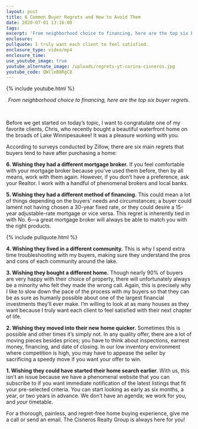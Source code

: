 ```yaml
---
layout: post
title: 6 Common Buyer Regrets and How to Avoid Them
date: 2020-07-01 13:16:00
tags:
excerpt: 'From neighborhood choice to financing, here are the top six buyer regrets.'
enclosure:
pullquote: I truly want each client to feel satisfied.
enclosure_type: video/mp4
enclosure_time:
use_youtube_image: true
youtube_alternate_image: /uploads/regrets-yt-corina-cisneros.jpg
youtube_code: QWlleB8RgC8
---
```


{% include youtube.html %}

<p style="text-align:center"><em>From neighborhood choice to financing, here are the top six buyer regrets.</em></p>

&nbsp;

Before we get started on today’s topic, I want to congratulate one of my favorite clients, Chris, who recently bought a beautiful waterfront home on the broads of Lake Winnipesaukee\! It was a pleasure working with you.&nbsp;

According to surveys conducted by Zillow, there are six main regrets that buyers tend to have after purchasing a home:&nbsp;

**6\. Wishing they had a different mortgage broker.** If you feel comfortable with your mortgage broker because you’ve used them before, then by all means, work with them again. However, if you don’t have a preference, ask your Realtor. I work with a handful of phenomenal brokers and local banks.&nbsp;

**5\. Wishing they had a different method of financing.** This could mean a lot of things depending on the buyers’ needs and circumstances; a buyer could lament not having chosen a 30-year fixed rate, or they could desire a 15-year adjustable-rate mortgage or vice versa. This regret is inherently tied in with No. 6—a great mortgage broker will always be able to match you with the right products.&nbsp;

{% include pullquote.html %}

**4\. Wishing they lived in a different community.** This is why I spend extra time troubleshooting with my buyers, making sure they understand the pros and cons of each community around the lake.

**3\. Wishing they bought a different home.** Though nearly 90% of buyers are very happy with their choice of property, there will unfortunately always be a minority who felt they made the wrong call. Again, this is precisely why I like to slow down the pace of the process with my buyers so that they can be as sure as humanly possible about one of the largest financial investments they’ll ever make. I’m willing to look at as many houses as they want because I truly want each client to feel satisfied with their next chapter of life.&nbsp;

**2\. Wishing they moved into their new home quicker.** Sometimes this is possible and other times it’s simply not. In any quality offer, there are a lot of moving pieces besides prices; you have to think about inspections, earnest money, financing, and date of closing. In our low inventory environment where competition is high, you may have to appease the seller by sacrificing a speedy move if you want your offer to win.&nbsp;

**1\. Wishing they could have started their home search earlier**. With us, this isn’t an issue because we have a phenomenal website that you can subscribe to if you want immediate notification of the latest listings that fit your pre-selected criteria. You can start looking as early as six months, a year, or two years in advance. We don’t have an agenda; we work for you, and *your* timetable.

For a thorough, painless, and regret-free home buying experience, give me a call or send an email. The Cisneros Realty Group is always here for you\!&nbsp;